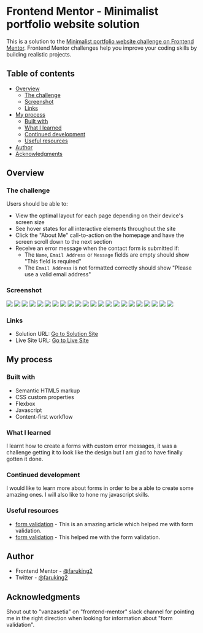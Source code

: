 # Frontend Mentor - Minimalist portfolio website solution

This is a solution to the [Minimalist portfolio website challenge on Frontend Mentor](https://www.frontendmentor.io/challenges/minimalist-portfolio-website-LMy-ZRyiE). Frontend Mentor challenges help you improve your coding skills by building realistic projects. 

## Table of contents

- [Overview](#overview)
  - [The challenge](#the-challenge)
  - [Screenshot](#screenshot)
  - [Links](#links)
- [My process](#my-process)
  - [Built with](#built-with)
  - [What I learned](#what-i-learned)
  - [Continued development](#continued-development)
  - [Useful resources](#useful-resources)
- [Author](#author)
- [Acknowledgments](#acknowledgments)


## Overview

### The challenge

Users should be able to:

- View the optimal layout for each page depending on their device's screen size
- See hover states for all interactive elements throughout the site
- Click the "About Me" call-to-action on the homepage and have the screen scroll down to the next section
- Receive an error message when the contact form is submitted if:
  - The `Name`, `Email Address` or `Message` fields are empty should show "This field is required"
  - The `Email Address` is not formatted correctly should show "Please use a valid email address"

### Screenshot
![](./starter-code/screenshots/home-desktop.png)
![](./starter-code/screenshots/home_tablet.png)
![](./starter-code/screenshots/home_mobile.png)
![](./starter-code/screenshots/portfolio_desktop.png)
![](./starter-code/screenshots/portfolio_tablet.png)
![](./starter-code/screenshots/portfolio_mobile.png)
![](./starter-code/screenshots/manage_desktop.png)
![](./starter-code/screenshots/manage_tablet.png)
![](./starter-code/screenshots/manage_mobile.png)
![](./starter-code/screenshots/bookmark_desktop.png)
![](./starter-code/screenshots/bookmark_tablet.png)
![](./starter-code/screenshots/bookmark_mobile.png)
![](./starter-code/screenshots/insure_desktop.png)
![](./starter-code/screenshots/insure_tablet.png)
![](./starter-code/screenshots/insure_mobile.png)
![](./starter-code/screenshots/fylo_desktop.png)
![](./starter-code/screenshots/fylo_tablet.png)
![](./starter-code/screenshots/fylo_mobile.png)
![](./starter-code/screenshots/contact_desktop.png)
![](./starter-code/screenshots/contact_tablet.png)
![](./starter-code/screenshots/contact_mobile.png)
![](./starter-code/screenshots/contact_menu.png)

### Links

- Solution URL: [Go to Solution Site](https://your-solution-url.com)
- Live Site URL: [Go to Live Site](https://minimalist-portfolio-website-2i9rer9co-faruking.vercel.app)

## My process

### Built with

- Semantic HTML5 markup
- CSS custom properties
- Flexbox
- Javascript
- Content-first workflow


### What I learned

I learnt how to create a forms with custom error messages, it was a challenge getting it to look like the design but I am glad to have finally gotten it done.  



### Continued development

I would like to learn more about forms in order to be a able to create some amazing ones. I will also like to hone my javascript skills. 

### Useful resources

- [form validation](https://css-tricks.com/form-validation-ux-html-css/) - This is an amazing article which helped me with form validation.
- [form validation](https://www.w3schools.com) -  This helped me with the form validation.

## Author
- Frontend Mentor - [@faruking2](https://www.frontendmentor.io/profile/faruking2)
- Twitter - [@faruking2](https://www.twitter.com/faruking2)

## Acknowledgments

Shout out to "vanzasetia" on "frontend-mentor" slack channel for pointing me in the right direction when looking for information about "form validation".  

